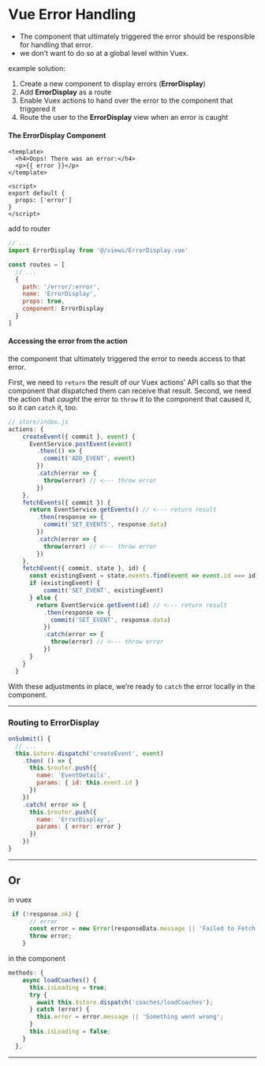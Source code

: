 # Vue Error Handling

- The component that ultimately triggered the error should be responsible for handling that error.
- we don’t want to do so at a global level within Vuex. 

example solution:

1. Create a new component to display errors (**ErrorDisplay**)
2. Add **ErrorDisplay** as a route
3. Enable Vuex actions to hand over the error to the component that triggered it
4. Route the user to the **ErrorDisplay** view when an error is caught

#### The ErrorDisplay Component

```vue
<template>
  <h4>Oops! There was an error:</h4>
  <p>{{ error }}</p>
</template>

<script>
export default {
  props: ['error']
}
</script>
```

add to router

```js
// ...
import ErrorDisplay from '@/views/ErrorDisplay.vue'

const routes = [
  // ...
  {
    path: '/error/:error',
    name: 'ErrorDisplay',
    props: true,
    component: ErrorDisplay
  }
]
```

#### Accessing the error from the action

the component that ultimately triggered the error to needs  access to that error.

First, we need to `return` the result of our Vuex actions’ API calls so that the component that dispatched them can receive that result. Second, we need the action that *caught* the error to `throw` it to the component that caused it, so it can `catch` it, too.

```js
// store/index.js
actions: {
    createEvent({ commit }, event) {
      EventService.postEvent(event)
        .then(() => {
          commit('ADD_EVENT', event)
        })
        .catch(error => {
          throw(error) // <--- throw error
        })
    },
    fetchEvents({ commit }) {
      return EventService.getEvents() // <--- return result
        .then(response => {
          commit('SET_EVENTS', response.data)
        })
        .catch(error => {
          throw(error) // <--- throw error
        })
    },
    fetchEvent({ commit, state }, id) {  
      const existingEvent = state.events.find(event => event.id === id)
      if (existingEvent) {
          commit('SET_EVENT', existingEvent)
      } else {
        return EventService.getEvent(id) // <--- return result
          .then(response => {
            commit('SET_EVENT', response.data)
          })
          .catch(error => {
            throw(error) // <--- throw error
          })
      }
    }
  }
```

With these adjustments in place, we’re ready to `catch` the error locally in the component.

------

### Routing to ErrorDisplay

```js
onSubmit() {
  // ...
  this.$store.dispatch('createEvent', event)
    .then( () => {
      this.$router.push({
        name: 'EventDetails',
        params: { id: this.event.id }
      })
    })
    .catch( error => {
      this.$router.push({
        name: 'ErrorDisplay',
        params: { error: error }
      })
    })
}
```

------

## Or

in vuex

```js
 if (!response.ok) {
      // error
      const error = new Error(responseData.message || 'Failed to Fetch');
      throw error;
    }
```

in the component

```js
methods: {
    async loadCoaches() {
      this.isLoading = true;
      try {
        await this.$store.dispatch('coaches/loadCoaches');
      } catch (error) {
        this.error = error.message || 'Something went wrong';
      }
      this.isLoading = false;
    }
  },
```

------

